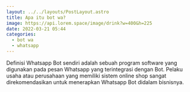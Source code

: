 ```yaml
---
layout: ../../layouts/PostLayout.astro
title: Apa itu bot wa?
image: https://api.lorem.space/image/drink?w=400&h=225
date: 2022-03-21 05:44
categories:
  - bot wa
  - whatsapp
---
```

Definisi Whatsapp Bot sendiri adalah sebuah program software yang digunakan pada pesan Whatsapp yang terintegrasi dengan Bot. Pelaku usaha atau perusahaan yang memiliki sistem online shop sangat direkomendasikan untuk menerapkan Whatsapp Bot didalam bisnisnya.

